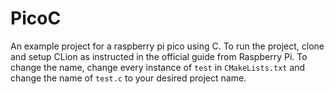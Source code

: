 # PicoC
An example project for a raspberry pi pico using C.
To run the project, clone and setup CLion as instructed in the official guide from Raspberry Pi. To change the name, change every instance of `test` in `CMakeLists.txt` and change the name of `test.c` to your desired project name.
